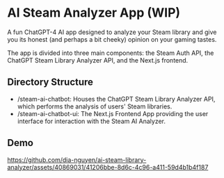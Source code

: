 # AI Steam Analyzer App (WIP)
A fun ChatGPT-4 AI app designed to analyze your Steam library and give you its honest (and perhaps a bit cheeky) opinion on your gaming tastes.

The app is divided into three main components: the Steam Auth API, the ChatGPT Steam Library Analyzer API, and the Next.js frontend.

## Directory Structure
- /steam-ai-chatbot: Houses the ChatGPT Steam Library Analyzer API, which performs the analysis of users' Steam libraries.
- /steam-ai-chatbot-ui: The Next.js Frontend App providing the user interface for interaction with the Steam AI Analyzer.

## Demo
https://github.com/dia-nguyen/ai-steam-library-analyzer/assets/40869031/41206bbe-8d6c-4c96-a411-59d4b1b4f187

